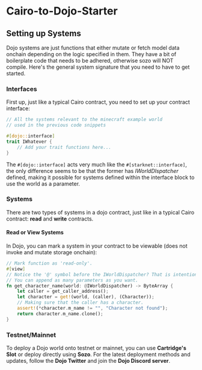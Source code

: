 # Cairo-to-Dojo-Starter

## Setting up Systems

Dojo systems are just functions that either mutate or fetch model data onchain depending on the logic specified in them. They have a bit of boilerplate code that needs to be adhered, otherwise sozo will NOT compile. Here's the general system signature that you need to have to get started.

### Interfaces

First up, just like a typical Cairo contract, you need to set up your contract interface:

```rust
// All the systems relevant to the minecraft example world 
// used in the previous code snippets

#[dojo::interface]
trait IWhatever {
    // Add your trait functions here...
}
```

The `#[dojo::interface]` acts very much like the `#[starknet::interface]`, the only difference seems to be that the former has _IWorldDIspatcher_ defined,  making it possible for systems defined within the interface block to use the world as a parameter.

### Systems

There are two types of systems in a dojo contract, just like in a typical Cairo contract: **read** and **write** contracts.

#### Read or View Systems

In Dojo, you can mark a system in your contract to be viewable (does not invoke and mutate storage onchain):&#x20;

```rust
// Mark function as 'read-only'.
#[view]
// Notice the '@' symbol before the IWorldDispatcher? That is intentional and required.
// You can append as many parameters as you want.
fn get_character_name(world: @IWorldDispatcher) -> ByteArray {
    let caller = get_caller_address();
    let character = get!(world, (caller), (Character));
    // Making sure that the caller has a character.
    assert!(*character.m_name != "", "Character not found");
    return character.m_name.clone();
}
```

### Testnet/Mainnet

To deploy a Dojo world onto testnet or mainnet, you can use **Cartridge's Slot** or deploy directly using **Sozo**. For the latest deployment methods and updates, follow the **Dojo Twitter** and join the **Dojo Discord server**.